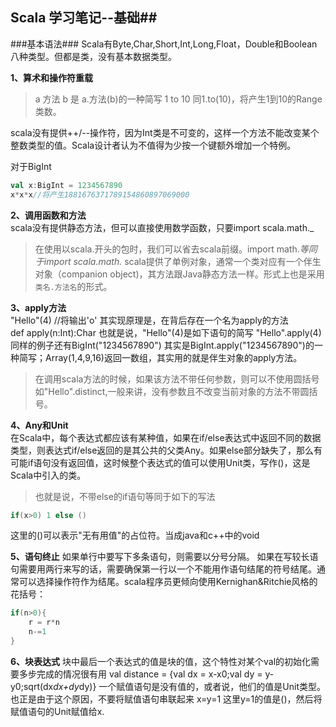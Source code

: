 ## Scala 学习笔记--基础##

###基本语法###
Scala有Byte,Char,Short,Int,Long,Float，Double和Boolean八种类型。但都是类，没有基本数据类型。

**1、算术和操作符重载**
>a 方法 b 是 a.方法(b)的一种简写
1 to 10 同1.to(10)，将产生1到10的Range类数。    

scala没有提供++/--操作符，因为Int类是不可变的，这样一个方法不能改变某个整数类型的值。Scala设计者认为不值得为少按一个键额外增加一个特例。

对于BigInt
```scala
val x:BigInt = 1234567890
x*x*x//将产生1881676371789154860897069000
```
**2、调用函数和方法**   
scala没有提供静态方法，但可以直接使用数学函数，只要import scala.math._
>在使用以scala.开头的包时，我们可以省去scala前缀。import math._等同于import scala.math._
scala提供了单例对象，通常一个类对应有一个伴生对象（companion object)，其方法跟Java静态方法一样。形式上也是采用`类名.方法名`的形式。

**3、apply方法**    
"Hello"(4) //将输出'o'
其实现原理是，在背后存在一个名为apply的方法   
def apply(n:Int):Char
也就是说，"Hello"(4)是如下语句的简写 "Hello".apply(4)
同样的例子还有BigInt("1234567890") 其实是BigInt.apply("1234567890")的一种简写；Array(1,4,9,16)返回一数组，其实用的就是伴生对象的apply方法。
>在调用scala方法的时候，如果该方法不带任何参数，则可以不使用圆括号如"Hello".distinct,一般来讲，没有参数且不改变当前对象的方法不带圆括号。

**4、Any和Unit**    
在Scala中，每个表达式都应该有某种值，如果在if/else表达式中返回不同的数据类型，则表达式if/else返回的是其公共的父类Any。如果else部分缺失了，那么有可能if语句没有返回值，这时候整个表达式的值可以使用Unit类，写作()，这是Scala中引入的类。
>也就是说，不带else的if语句等同于如下的写法
```scala
if(x>0) 1 else ()
```
这里的()可以表示"无有用值"的占位符。当成java和c++中的void

**5、语句终止**
如果单行中要写下多条语句，则需要以分号分隔。
如果在写较长语句需要用两行来写的话，需要确保第一行以一个不能用作语句结尾的符号结尾。通常可以选择操作符作为结尾。scala程序员更倾向使用Kernighan&Ritchie风格的花括号：
```java
if(n>0){
	r = r*n
	n-=1
}
```
**6、块表达式**
块中最后一个表达式的值是块的值，这个特性对某个val的初始化需要多步完成的情况很有用
val distance = {val dx = x-x0;val dy = y-y0;sqrt(dx*dx+dy*dy)}
一个赋值语句是没有值的，或者说，他们的值是Unit类型。也正是由于这个原因，不要将赋值语句串联起来
x=y=1 这里y=1的值是()，然后将赋值语句的Unit赋值给x.